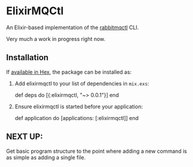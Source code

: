 # ElixirMQCtl

An Elixir-based implementation of the [rabbitmqctl](https://www.rabbitmq.com/man/rabbitmqctl.1.man.html) CLI.

Very much a work in progress right now.

## Installation

If [available in Hex](https://hex.pm/docs/publish), the package can be installed as:

  1. Add elixirmqctl to your list of dependencies in `mix.exs`:

        def deps do
          [{:elixirmqctl, "~> 0.0.1"}]
        end

  2. Ensure elixirmqctl is started before your application:

        def application do
          [applications: [:elixirmqctl]]
        end

## NEXT UP:
  Get basic program structure to the point where adding a new command is as simple as adding a single file.
